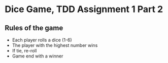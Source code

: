 # Dice Game, TDD Assignment 1 Part 2

## Rules of the game
- Each player rolls a dice (1-6)
- The player with the highest number wins
- If tie, re-roll
- Game end with a winner
